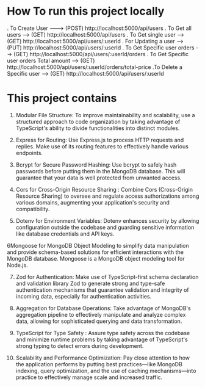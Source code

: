 # How To run this project locally
. To Create User ---> 
(POST) http://localhost:5000/api/users
. To Get all users -->
(GET) http://localhost:5000/api/users
. To Get single user --> 
(GET) http://localhost:5000/api/users/:userId
. For Updating a user --> 
(PUT) http://localhost:5000/api/users/:userId
. To Get Specific user orders --> 
(GET) http://localhost:5000/api/users/:userId/orders
. To Get Specific user orders Total amount --> 
(GET) http://localhost:5000/api/users/:userId/orders/total-price
.To Delete a Specific user --> 
(GET) http://localhost:5000/api/users/:userId





# This project contains
1. Modular File Structure: To improve maintainability and scalability, use a structured approach to code organization by taking advantage of TypeScript's ability to divide functionalities into distinct modules.

2. Express for Routing: Use Express.js to process HTTP requests and replies. Make use of its routing features to effectively handle various endpoints.

3. Bcrypt for Secure Password Hashing: Use bcrypt to safely hash passwords before putting them in the MongoDB database. This will guarantee that your data is well protected from unwanted access.

4. Cors for Cross-Origin Resource Sharing : Combine Cors (Cross-Origin Resource Sharing) to oversee and regulate access authorizations among various domains, augmenting your application's security and compatibility.

5. Dotenv for Environment Variables: Dotenv enhances security by allowing configuration outside the codebase and guarding sensitive information like database credentials and API keys.

6Mongoose for MongoDB Object Modeling to simplify data manipulation and provide schema-based solutions for efficient interactions with the MongoDB database. Mongoose is a MongoDB object modeling tool for Node.js.

7. Zod for Authentication: Make use of TypeScript-first schema declaration and validation library Zod to generate strong and type-safe authentication mechanisms that guarantee validation and integrity of incoming data, especially for authentication activities.

8. Aggregation for Database Operations: Take advantage of MongoDB's aggregation pipeline to effectively manipulate and analyze complex data, allowing for sophisticated querying and data transformation.

9. TypeScript for Type Safety : Assure type safety across the codebase and minimize runtime problems by taking advantage of TypeScript's strong typing to detect errors during development.

10. Scalability and Performance Optimization: Pay close attention to how the application performs by putting best practices—like MongoDB indexing, query optimization, and the use of caching mechanisms—into practice to effectively manage scale and increased traffic.


